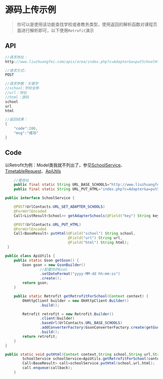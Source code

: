 # 源码上传示例

> 你可以是使用该功能查找学校或者教务类型，使用返回的解析函数对课程页面进行解析即可，以下使用`Retrofit`演示


## API


```java
//请求地址：
http://www.liuzhuangfei.com/apis/area/index.php?c=Adapter&a=putSchoolHtml

//请求方式:
POST

//请求参数：关键字
//school:学校全称
//url：地址
//html：源码
school
url
html

//返回结果：
{
    "code":200,
    "msg":"成功"
}
```


## Code

以Retrofit为例：Model类我就不列出了，参见[SchoolService](https://github.com/zfman/hputimetable/blob/master/app/src/main/java/com/zhuangfei/hputimetable/api/service/SchoolService.java)、[TimetableRequest](https://github.com/zfman/hputimetable/blob/master/app/src/main/java/com/zhuangfei/hputimetable/api/TimetableRequest.java)、[ApiUtils](https://github.com/zfman/hputimetable/blob/master/app/src/main/java/com/zhuangfei/hputimetable/api/ApiUtils.java)

```java
    //基地址
    public final static String URL_BASE_SCHOOLS="http://www.liuzhuangfei.com/apis/area/";
    public final static String URL_PUT_HTML="index.php?c=Adapter&a=putSchoolHtml";
```


```java
public interface SchoolService {

    @POST(UrlContacts.URL_GET_ADAPTER_SCHOOLS)
    @FormUrlEncoded
    Call<ListResult<School>> getAdapterSchools(@Field("key") String key);

    @POST(UrlContacts.URL_PUT_HTML)
    @FormUrlEncoded
    Call<BaseResult> putHtml(@Field("school") String school,
                             @Field("url") String url,
                             @Field("html") String html);
 }
```

```java
public class ApiUtils {
    public static Gson getGson() {
        Gson gson = new GsonBuilder()
                //配置你的Gson
                .setDateFormat("yyyy-MM-dd hh:mm:ss")
                .create();
        return gson;
    }

    public static Retrofit getRetrofitForSchool(Context context) {
        OkHttpClient builder = new OkHttpClient.Builder()
                .build();

        Retrofit retrofit = new Retrofit.Builder()
                .client(builder)
                .baseUrl(UrlContacts.URL_BASE_SCHOOLS)
                .addConverterFactory(GsonConverterFactory.create(getGson()))
                .build();
        return retrofit;
    }
}
```

```java
public static void putHtml(Context context,String school,String url,String html,Callback<BaseResult> callback) {
        SchoolService schoolService=ApiUtils.getRetrofitForSchool(context).create(SchoolService.class);
        Call<BaseResult> call=schoolService.putHtml(school,url,html);
        call.enqueue(callback);
    }
```